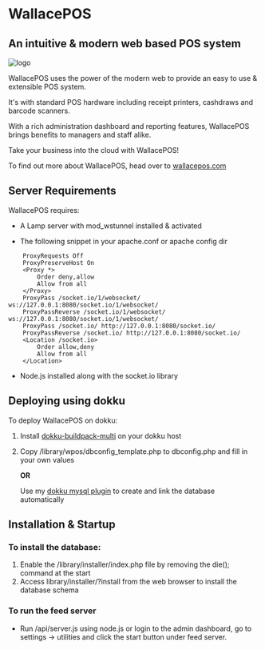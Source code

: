 # WallacePOS
## An intuitive & modern web based POS system
![logo](https://wallacepos.com/images/wallacepos_logo_600.png)

WallacePOS uses the power of the modern web to provide an easy to use & extensible POS system.

It's with standard POS hardware including receipt printers, cashdraws and barcode scanners.

With a rich administration dashboard and reporting features, WallacePOS brings benefits to managers and staff alike.

Take your business into the cloud with WallacePOS!

To find out more about WallacePOS, head over to [wallacepos.com](https://wallacepos.com)

## Server Requirements

WallacePOS requires:

- A Lamp server with mod_wstunnel installed & activated

- The following snippet in your apache.conf or apache config dir

```
    ProxyRequests Off
    ProxyPreserveHost On
    <Proxy *>
        Order deny,allow
        Allow from all
    </Proxy>
    ProxyPass /socket.io/1/websocket/ ws://127.0.0.1:8080/socket.io/1/websocket/
    ProxyPassReverse /socket.io/1/websocket/ ws://127.0.0.1:8080/socket.io/1/websocket/
    ProxyPass /socket.io/ http://127.0.0.1:8080/socket.io/
    ProxyPassReverse /socket.io/ http://127.0.0.1:8080/socket.io/
    <Location /socket.io>
        Order allow,deny
        Allow from all
    </Location>
```

- Node.js installed along with the socket.io library

## Deploying using dokku

To deploy WallacePOS on dokku:

1. Install [dokku-buildpack-multi](https://github.com/pauldub/dokku-multi-buildpack) on your dokku host

2. Copy /library/wpos/dbconfig_template.php to dbconfig.php and fill in your own values

    **OR**

    Use my [dokku mysql plugin](https://github.com/micwallace/dokku-mysql-server-plugin) to create and link the database automatically

## Installation & Startup

### To install the database:

1. Enable the /library/installer/index.php file by removing the die(); command at the start
2. Access library/installer/?install from the web browser to install the database schema

### To run the feed server

- Run /api/server.js using node.js or login to the admin dashboard, go to settings -> utilities and click the start button under feed server.


